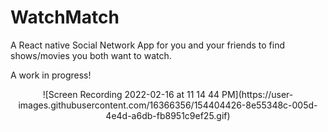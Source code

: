 # WatchMatch

A React native Social Network App for you and your friends to find shows/movies you both want to watch.

A work in progress!

<p align="center">
![Screen Recording 2022-02-16 at 11 14 44 PM](https://user-images.githubusercontent.com/16366356/154404426-8e55348c-005d-4e4d-a6db-fb8951c9ef25.gif)
</p>



